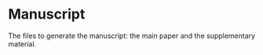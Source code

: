 
# Manuscript

The files to generate the manuscript: the main paper and the
supplementary material.
